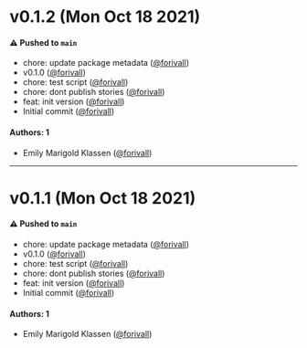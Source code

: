 # v0.1.2 (Mon Oct 18 2021)

#### ⚠️ Pushed to `main`

- chore: update package metadata ([@forivall](https://github.com/forivall))
- v0.1.0 ([@forivall](https://github.com/forivall))
- chore: test script ([@forivall](https://github.com/forivall))
- chore: dont publish stories ([@forivall](https://github.com/forivall))
- feat: init version ([@forivall](https://github.com/forivall))
- Initial commit ([@forivall](https://github.com/forivall))

#### Authors: 1

- Emily Marigold Klassen ([@forivall](https://github.com/forivall))

---

# v0.1.1 (Mon Oct 18 2021)

#### ⚠️ Pushed to `main`

- chore: update package metadata ([@forivall](https://github.com/forivall))
- v0.1.0 ([@forivall](https://github.com/forivall))
- chore: test script ([@forivall](https://github.com/forivall))
- chore: dont publish stories ([@forivall](https://github.com/forivall))
- feat: init version ([@forivall](https://github.com/forivall))
- Initial commit ([@forivall](https://github.com/forivall))

#### Authors: 1

- Emily Marigold Klassen ([@forivall](https://github.com/forivall))
